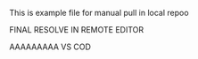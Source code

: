 This is example file for manual pull in local repoo

FINAL RESOLVE IN REMOTE EDITOR

AAAAAAAAA VS COD